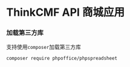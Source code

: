 ThinkCMF API 商城应用
===============

### 加载第三方库
支持使用`composer`加载第三方库
```
composer require phpoffice/phpspreadsheet
```
